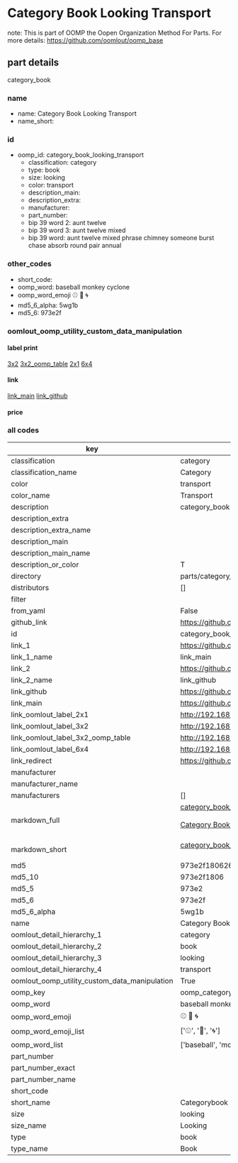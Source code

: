 # Category Book Looking Transport  

note: This is part of OOMP the Oopen Organization Method For Parts. For more details: https://github.com/oomlout/oomp_base

##  part details
  



category_book



### name
* name: Category Book Looking Transport
* name_short: 
### id
* oomp_id: category_book_looking_transport
  * classification: category
  * type: book
  * size: looking
  * color: transport
  * description_main: 
  * description_extra: 
  * manufacturer: 
  * part_number: 
  * bip 39 word 2: aunt twelve
  * bip 39 word 3: aunt twelve mixed
  * bip 39 word: aunt twelve mixed phrase chimney someone burst chase absorb round pair annual

### other_codes
* short_code: 
* oomp_word: baseball monkey cyclone
* oomp_word_emoji :baseball: :monkey: :cyclone:
* md5_6_alpha: 5wg1b
* md5_6: 973e2f






### oomlout_oomp_utility_custom_data_manipulation
#### label print
[3x2](http://192.168.1.245:1112/?label=oomp%205wg1b)
[3x2_oomp_table](http://192.168.1.108:1112/?label=oomp%205wg1b)
[2x1](http://192.168.1.242:1112/?label=oomp%205wg1b)
[6x4](http://192.168.1.55:1112/?label=oomp%205wg1b)    

#### link

[link_main](https://github.com/oomlout/oomlout_oomp_version_1_messy/tree/main/parts/category_book_looking_transport) [link_github](https://github.com/oomlout/oomlout_oomp_version_1_messy/tree/main/parts/category_book_looking_transport)                             

#### price







### all codes 
| key | value |  
| --- | --- |  
| classification | category |  
| classification_name | Category |  
| color | transport |  
| color_name | Transport |  
| description | category_book |  
| description_extra |  |  
| description_extra_name |  |  
| description_main |  |  
| description_main_name |  |  
| description_or_color | T  |  
| directory | parts/category_book_looking_transport |  
| distributors | [] |  
| filter |  |  
| from_yaml | False |  
| github_link | https://github.com/oomlout/oomlout_oomp_part_src/tree/main/parts/category_book_looking_transport |  
| id | category_book_looking_transport |  
| link_1 | https://github.com/oomlout/oomlout_oomp_version_1_messy/tree/main/parts/category_book_looking_transport |  
| link_1_name | link_main |  
| link_2 | https://github.com/oomlout/oomlout_oomp_version_1_messy/tree/main/parts/category_book_looking_transport |  
| link_2_name | link_github |  
| link_github | https://github.com/oomlout/oomlout_oomp_version_1_messy/tree/main/parts/category_book_looking_transport |  
| link_main | https://github.com/oomlout/oomlout_oomp_version_1_messy/tree/main/parts/category_book_looking_transport |  
| link_oomlout_label_2x1 | http://192.168.1.242:1112/?label=oomp%205wg1b |  
| link_oomlout_label_3x2 | http://192.168.1.245:1112/?label=oomp%205wg1b |  
| link_oomlout_label_3x2_oomp_table | http://192.168.1.108:1112/?label=oomp%205wg1b |  
| link_oomlout_label_6x4 | http://192.168.1.55:1112/?label=oomp%205wg1b |  
| link_redirect | https://github.com/oomlout/oomlout_oomp_version_1_messy/tree/main/parts/category_book_looking_transport |  
| manufacturer |  |  
| manufacturer_name |  |  
| manufacturers | [] |  
| markdown_full | [category_book_looking_transport](none)<br>[](none)<br>[Category Book Looking Transport](none)<br><br> |  
| markdown_short | [category_book_looking_transport](none)<br><br> |  
| md5 | 973e2f180626a3db3c140a3d1c7ac07a |  
| md5_10 | 973e2f1806 |  
| md5_5 | 973e2 |  
| md5_6 | 973e2f |  
| md5_6_alpha | 5wg1b |  
| name | Category Book Looking Transport |  
| oomlout_detail_hierarchy_1 | category |  
| oomlout_detail_hierarchy_2 | book |  
| oomlout_detail_hierarchy_3 | looking |  
| oomlout_detail_hierarchy_4 | transport |  
| oomlout_oomp_utility_custom_data_manipulation | True |  
| oomp_key | oomp_category_book_looking_transport |  
| oomp_word | baseball monkey cyclone |  
| oomp_word_emoji | :baseball: :monkey: :cyclone: |  
| oomp_word_emoji_list | [':baseball:', ':monkey:', ':cyclone:'] |  
| oomp_word_list | ['baseball', 'monkey', 'cyclone'] |  
| part_number |  |  
| part_number_exact |  |  
| part_number_name |  |  
| short_code |  |  
| short_name | Categorybook |  
| size | looking |  
| size_name | Looking |  
| type | book |  
| type_name | Book |  
